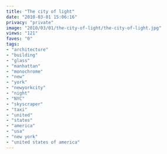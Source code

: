 ```yaml
---
title: "The city of light"
date: "2010-03-01 15:06:16"
privacy: "private"
image: "2010/03/01/the-city-of-light/the-city-of-light.jpg"
views: "121"
faves: "0"
tags:
- "architecture"
- "building"
- "glass"
- "manhattan"
- "monochrome"
- "new"
- "york"
- "newyorkcity"
- "night"
- "NYC"
- "skyscraper"
- "taxi"
- "united"
- "states"
- "america"
- "usa"
- "new york"
- "united states of america"
---
```

<a href="http://www.phillprice.com/2010/03/01/the-city-of-light" rel="nofollow"></a>
